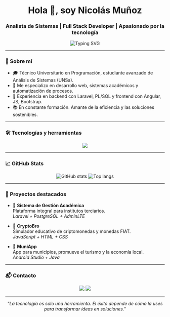 <h1 align="center">Hola 👋, soy Nicolás Muñoz</h1>
<h3 align="center">Analista de Sistemas | Full Stack Developer | Apasionado por la tecnología</h3>

<p align="center">
  <img src="https://readme-typing-svg.demolab.com?font=Fira+Code&duration=2000&pause=1000&center=true&vCenter=true&width=435&lines=Desarrollador+Full+Stack;Especialista+en+Sistemas+Institucionales;Amante+del+Código+y+la+Automatización" alt="Typing SVG" />
</p>

---

### 💼 Sobre mí

- 🎓 Técnico Universitario en Programación, estudiante avanzado de Análisis de Sistemas (UNSa).
- 🧠 Me especializo en desarrollo web, sistemas académicos y automatización de procesos.
- 🚀 Experiencia en backend con Laravel, PL/SQL y frontend con Angular, JS, Bootstrap.
- 📚 En constante formación. Amante de la eficiencia y las soluciones sostenibles.

---

### 🛠 Tecnologías y herramientas

<p align="center">
  <img src="https://skillicons.dev/icons?i=php,laravel,angular,js,ts,python,html,css,bootstrap,postgres,oracle,docker,git,linux" />
</p>

---

### 📈 GitHub Stats

<p align="center">
  <img src="https://github-readme-stats.vercel.app/api?username=niclovich&show_icons=true&theme=default&hide_title=true" alt="GitHub stats" />
  <img src="https://github-readme-stats.vercel.app/api/top-langs/?username=niclovich&layout=compact&theme=default" alt="Top langs" />
</p>

---

### 📌 Proyectos destacados

- 🔸 **Sistema de Gestión Académica**  
  Plataforma integral para institutos terciarios.  
  _Laravel + PostgreSQL + AdminLTE_

- 🔸 **CryptoBro**  
  Simulador educativo de criptomonedas y monedas FIAT.  
  _JavaScript + HTML + CSS_

- 🔸 **MuniApp**  
  App para municipios, promueve el turismo y la economía local.  
  _Android Studio + Java_

---

### 📬 Contacto

<p align="center">
  <a href="mailto:nicolas.mu@gmail.com"><img src="https://img.shields.io/badge/Gmail-D14836?style=for-the-badge&logo=gmail&logoColor=white"/></a>
  <a href="https://www.linkedin.com/in/nicolas-muñoz" target="_blank"><img src="https://img.shields.io/badge/LinkedIn-0077B5?style=for-the-badge&logo=linkedin&logoColor=white"/></a>
</p>

---

<p align="center">
  <i>"La tecnología es solo una herramienta. El éxito depende de cómo la uses para transformar ideas en soluciones."</i>
</p>
